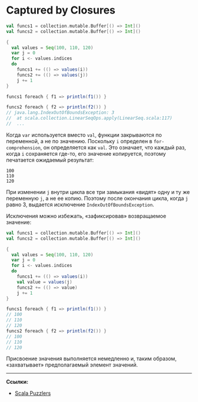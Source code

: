 # Captured by Closures

```scala
val funcs1 = collection.mutable.Buffer[() => Int]()
val funcs2 = collection.mutable.Buffer[() => Int]()

{
  val values = Seq(100, 110, 120)
  var j = 0
  for i <- values.indices
  do  
    funcs1 += (() => values(i))
    funcs2 += (() => values(j))
    j += 1
}
```

```scala
funcs1 foreach { f1 => println(f1()) }
```

```scala
funcs2 foreach { f2 => println(f2()) }
// java.lang.IndexOutOfBoundsException: 3
// 	at scala.collection.LinearSeqOps.apply(LinearSeq.scala:117)
//  ...
```

Когда `var` используется вместо `val`, функции закрываются по переменной, а не по значению. 
Поскольку `i` определен в `for-comprehension`, он определяется как `val`. 
Это означает, что каждый раз, когда `i` сохраняется где-то, его значение копируется, 
поэтому печатается ожидаемый результат:

```
100
110
120
```

При изменении `j` внутри цикла все три замыкания «видят» одну и ту же переменную `j`, а не ее копию. 
Поэтому после окончания цикла, когда `j` равно 3, выдается исключение `IndexOutOfBoundsException`. 

Исключения можно избежать, «зафиксировав» возвращаемое значение:

```scala
val funcs1 = collection.mutable.Buffer[() => Int]()
val funcs2 = collection.mutable.Buffer[() => Int]()

{
  val values = Seq(100, 110, 120)
  var j = 0
  for i <- values.indices
  do
    funcs1 += (() => values(i))
    val value = values(j)
    funcs2 += (() => value)
    j += 1
}
```

```scala
funcs1 foreach { f1 => println(f1()) }
// 100
// 110
// 120
funcs2 foreach { f2 => println(f2()) }
// 100
// 110
// 120
```

Присвоение значения выполняется немедленно и, таким образом, «захватывает» предполагаемый элемент значений.


---

**Ссылки:**

- [Scala Puzzlers](https://scalapuzzlers.com/index.html#pzzlr-008)
